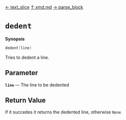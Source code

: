 [&#8592; text_slice](xmd--text_slice.md) [&#8593; xmd.md](xmd.md) [&#8594; parse_block](xmd--parse_block.md)
# `dedent`
**Synopsis**

```cpp
dedent(line)
```

Tries to dedent a line.


## Parameter
**`line`** &#8213; The line to be dedented  
## Return Value

If it succedes it returns the dedented line, otherwise `None`


